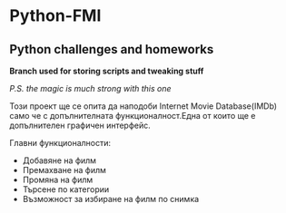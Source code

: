 Python-FMI
==========

Python challenges and homeworks
-------------------------------

**Branch used for storing scripts and tweaking stuff**

*P.S. the magic is much strong with this one*


Този проект ще се опита да наподоби Internet Movie Database(IMDb) само че с допълнителната функционалност.Една от които ще е допълнителен графичен интерфейс.

Главни функционалности:
* Добавяне на филм
* Премахване на филм
* Промяна на филм
* Търсене по категории
* Възможност за избиране на филм по снимка
